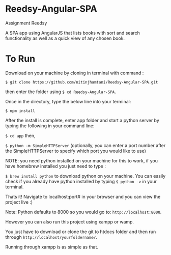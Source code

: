 # Reedsy-Angular-SPA

Assignment Reedsy

A SPA app using AngularJS that lists books with sort and search functionality as well as a quick view of any chosen book.

# To Run 
Download on your machine by cloning in terminal with command :

```$ git clone https://github.com/nitinjhamtani/Reedsy-Angular-SPA.git```

then enter the folder using `$ cd Reedsy-Angular-SPA`.

Once in the directory, type the below line into your terminal:

```$ npm install```

After the install is complete, enter app folder and start a python server by typing the following in your command line: 

```$ cd app```  then,

```$ python -m SimpleHTTPServer``` 
(optionally, you can enter a port number after the SimpleHTTPServer to specify which port you would like to use)

NOTE: you need python installed on your machine for this to work, if you have homebrew installed you just need to type : 

```$ brew install python``` to download python on your machine. You can easily check if you already have python installed by typing ```$ python -v``` in your terminal.

Thats it! Navigate to localhost:port# in your browser and you can view the project live :)

Note: Python defaults to 8000 so you would go to: ```http://localhost:8000```.


However you can also run this project using xampp or wamp.

You just have to download or clone the git to htdocs folder and then run through ```http://localhost/yourfoldername/```.

Running through xampp is as simple as that.
